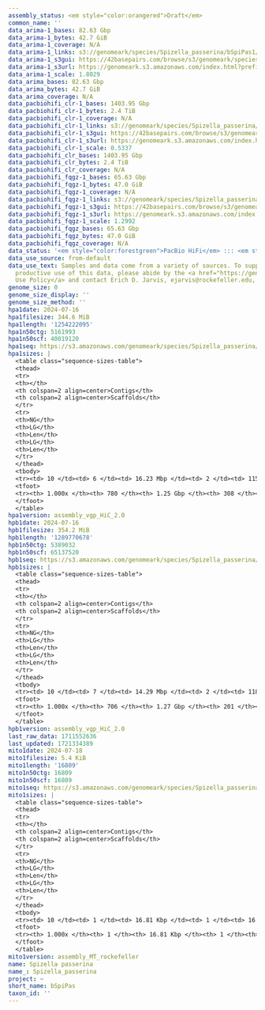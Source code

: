 ```yaml
---
assembly_status: <em style="color:orangered">Draft</em>
common_name: ''
data_arima-1_bases: 82.63 Gbp
data_arima-1_bytes: 42.7 GiB
data_arima-1_coverage: N/A
data_arima-1_links: s3://genomeark/species/Spizella_passerina/bSpiPas1/genomic_data/arima/<br>
data_arima-1_s3gui: https://42basepairs.com/browse/s3/genomeark/species/Spizella_passerina/bSpiPas1/genomic_data/arima/
data_arima-1_s3url: https://genomeark.s3.amazonaws.com/index.html?prefix=species/Spizella_passerina/bSpiPas1/genomic_data/arima/
data_arima-1_scale: 1.8029
data_arima_bases: 82.63 Gbp
data_arima_bytes: 42.7 GiB
data_arima_coverage: N/A
data_pacbiohifi_clr-1_bases: 1403.95 Gbp
data_pacbiohifi_clr-1_bytes: 2.4 TiB
data_pacbiohifi_clr-1_coverage: N/A
data_pacbiohifi_clr-1_links: s3://genomeark/species/Spizella_passerina/bSpiPas1/genomic_data/pacbio_hifi/<br>
data_pacbiohifi_clr-1_s3gui: https://42basepairs.com/browse/s3/genomeark/species/Spizella_passerina/bSpiPas1/genomic_data/pacbio_hifi/
data_pacbiohifi_clr-1_s3url: https://genomeark.s3.amazonaws.com/index.html?prefix=species/Spizella_passerina/bSpiPas1/genomic_data/pacbio_hifi/
data_pacbiohifi_clr-1_scale: 0.5337
data_pacbiohifi_clr_bases: 1403.95 Gbp
data_pacbiohifi_clr_bytes: 2.4 TiB
data_pacbiohifi_clr_coverage: N/A
data_pacbiohifi_fqgz-1_bases: 65.63 Gbp
data_pacbiohifi_fqgz-1_bytes: 47.0 GiB
data_pacbiohifi_fqgz-1_coverage: N/A
data_pacbiohifi_fqgz-1_links: s3://genomeark/species/Spizella_passerina/bSpiPas1/genomic_data/pacbio_hifi/<br>
data_pacbiohifi_fqgz-1_s3gui: https://42basepairs.com/browse/s3/genomeark/species/Spizella_passerina/bSpiPas1/genomic_data/pacbio_hifi/
data_pacbiohifi_fqgz-1_s3url: https://genomeark.s3.amazonaws.com/index.html?prefix=species/Spizella_passerina/bSpiPas1/genomic_data/pacbio_hifi/
data_pacbiohifi_fqgz-1_scale: 1.2992
data_pacbiohifi_fqgz_bases: 65.63 Gbp
data_pacbiohifi_fqgz_bytes: 47.0 GiB
data_pacbiohifi_fqgz_coverage: N/A
data_status: '<em style="color:forestgreen">PacBio HiFi</em> ::: <em style="color:forestgreen">Arima</em>'
data_use_source: from-default
data_use_text: Samples and data come from a variety of sources. To support fair and
  productive use of this data, please abide by the <a href="https://genome10k.soe.ucsc.edu/data-use-policies/">Data
  Use Policy</a> and contact Erich D. Jarvis, ejarvis@rockefeller.edu, with any questions.
genome_size: 0
genome_size_display: ''
genome_size_method: ''
hpa1date: 2024-07-16
hpa1filesize: 344.6 MiB
hpa1length: '1254222095'
hpa1n50ctg: 5161993
hpa1n50scf: 40019120
hpa1seq: https://s3.amazonaws.com/genomeark/species/Spizella_passerina/bSpiPas1/assembly_vgp_HiC_2.0/bSpiPas1.HiC.hap1.20240716.fasta.gz
hpa1sizes: |
  <table class="sequence-sizes-table">
  <thead>
  <tr>
  <th></th>
  <th colspan=2 align=center>Contigs</th>
  <th colspan=2 align=center>Scaffolds</th>
  </tr>
  <tr>
  <th>NG</th>
  <th>LG</th>
  <th>Len</th>
  <th>LG</th>
  <th>Len</th>
  </tr>
  </thead>
  <tbody>
  <tr><td> 10 </td><td> 6 </td><td> 16.23 Mbp </td><td> 2 </td><td> 115.58 Mbp </td></tr><tr><td> 20 </td><td> 14 </td><td> 12.99 Mbp </td><td> 3 </td><td> 98.57 Mbp </td></tr><tr><td> 30 </td><td> 25 </td><td> 10.33 Mbp </td><td> 4 </td><td> 76.15 Mbp </td></tr><tr><td> 40 </td><td> 39 </td><td> 7.44 Mbp </td><td> 6 </td><td> 66.59 Mbp </td></tr><tr style="background-color:#cccccc;"><td> 50 </td><td> 60 </td><td style="background-color:#88ff88;"> 5.16 Mbp </td><td> 8 </td><td style="background-color:#88ff88;"> 40.02 Mbp </td></tr><tr><td> 60 </td><td> 87 </td><td> 4.04 Mbp </td><td> 12 </td><td> 28.62 Mbp </td></tr><tr><td> 70 </td><td> 124 </td><td> 2.71 Mbp </td><td> 17 </td><td> 18.85 Mbp </td></tr><tr><td> 80 </td><td> 182 </td><td> 1.64 Mbp </td><td> 25 </td><td> 12.46 Mbp </td></tr><tr><td> 90 </td><td> 282 </td><td> 0.88 Mbp </td><td> 43 </td><td> 4.09 Mbp </td></tr><tr><td> 100 </td><td> 780 </td><td> 11.83 Kbp </td><td> 308 </td><td> 11.83 Kbp </td></tr></tbody>
  <tfoot>
  <tr><th> 1.000x </th><th> 780 </th><th> 1.25 Gbp </th><th> 308 </th><th> 1.25 Gbp </th></tr>
  </tfoot>
  </table>
hpa1version: assembly_vgp_HiC_2.0
hpb1date: 2024-07-16
hpb1filesize: 354.2 MiB
hpb1length: '1289770678'
hpb1n50ctg: 5389032
hpb1n50scf: 65137520
hpb1seq: https://s3.amazonaws.com/genomeark/species/Spizella_passerina/bSpiPas1/assembly_vgp_HiC_2.0/bSpiPas1.HiC.hap2.20240716.fasta.gz
hpb1sizes: |
  <table class="sequence-sizes-table">
  <thead>
  <tr>
  <th></th>
  <th colspan=2 align=center>Contigs</th>
  <th colspan=2 align=center>Scaffolds</th>
  </tr>
  <tr>
  <th>NG</th>
  <th>LG</th>
  <th>Len</th>
  <th>LG</th>
  <th>Len</th>
  </tr>
  </thead>
  <tbody>
  <tr><td> 10 </td><td> 7 </td><td> 14.29 Mbp </td><td> 2 </td><td> 118.39 Mbp </td></tr><tr><td> 20 </td><td> 17 </td><td> 11.44 Mbp </td><td> 3 </td><td> 99.98 Mbp </td></tr><tr><td> 30 </td><td> 29 </td><td> 9.39 Mbp </td><td> 4 </td><td> 97.60 Mbp </td></tr><tr><td> 40 </td><td> 44 </td><td> 7.28 Mbp </td><td> 6 </td><td> 74.58 Mbp </td></tr><tr style="background-color:#cccccc;"><td> 50 </td><td> 65 </td><td style="background-color:#88ff88;"> 5.39 Mbp </td><td> 7 </td><td style="background-color:#88ff88;"> 65.14 Mbp </td></tr><tr><td> 60 </td><td> 93 </td><td> 3.87 Mbp </td><td> 10 </td><td> 40.13 Mbp </td></tr><tr><td> 70 </td><td> 134 </td><td> 2.54 Mbp </td><td> 14 </td><td> 27.16 Mbp </td></tr><tr><td> 80 </td><td> 194 </td><td> 1.72 Mbp </td><td> 20 </td><td> 15.81 Mbp </td></tr><tr><td> 90 </td><td> 291 </td><td> 1.03 Mbp </td><td> 35 </td><td> 5.56 Mbp </td></tr><tr><td> 100 </td><td> 706 </td><td> 15.08 Kbp </td><td> 201 </td><td> 15.08 Kbp </td></tr></tbody>
  <tfoot>
  <tr><th> 1.000x </th><th> 706 </th><th> 1.27 Gbp </th><th> 201 </th><th> 1.29 Gbp </th></tr>
  </tfoot>
  </table>
hpb1version: assembly_vgp_HiC_2.0
last_raw_data: 1711552636
last_updated: 1721334389
mito1date: 2024-07-18
mito1filesize: 5.4 KiB
mito1length: '16809'
mito1n50ctg: 16809
mito1n50scf: 16809
mito1seq: https://s3.amazonaws.com/genomeark/species/Spizella_passerina/bSpiPas1/assembly_MT_rockefeller/bSpiPas1.MT.20240718.fasta.gz
mito1sizes: |
  <table class="sequence-sizes-table">
  <thead>
  <tr>
  <th></th>
  <th colspan=2 align=center>Contigs</th>
  <th colspan=2 align=center>Scaffolds</th>
  </tr>
  <tr>
  <th>NG</th>
  <th>LG</th>
  <th>Len</th>
  <th>LG</th>
  <th>Len</th>
  </tr>
  </thead>
  <tbody>
  <tr><td> 10 </td><td> 1 </td><td> 16.81 Kbp </td><td> 1 </td><td> 16.81 Kbp </td></tr><tr><td> 20 </td><td> 1 </td><td> 16.81 Kbp </td><td> 1 </td><td> 16.81 Kbp </td></tr><tr><td> 30 </td><td> 1 </td><td> 16.81 Kbp </td><td> 1 </td><td> 16.81 Kbp </td></tr><tr><td> 40 </td><td> 1 </td><td> 16.81 Kbp </td><td> 1 </td><td> 16.81 Kbp </td></tr><tr style="background-color:#cccccc;"><td> 50 </td><td> 1 </td><td style="background-color:#ff8888;"> 16.81 Kbp </td><td> 1 </td><td style="background-color:#ff8888;"> 16.81 Kbp </td></tr><tr><td> 60 </td><td> 1 </td><td> 16.81 Kbp </td><td> 1 </td><td> 16.81 Kbp </td></tr><tr><td> 70 </td><td> 1 </td><td> 16.81 Kbp </td><td> 1 </td><td> 16.81 Kbp </td></tr><tr><td> 80 </td><td> 1 </td><td> 16.81 Kbp </td><td> 1 </td><td> 16.81 Kbp </td></tr><tr><td> 90 </td><td> 1 </td><td> 16.81 Kbp </td><td> 1 </td><td> 16.81 Kbp </td></tr><tr><td> 100 </td><td> 1 </td><td> 16.81 Kbp </td><td> 1 </td><td> 16.81 Kbp </td></tr></tbody>
  <tfoot>
  <tr><th> 1.000x </th><th> 1 </th><th> 16.81 Kbp </th><th> 1 </th><th> 16.81 Kbp </th></tr>
  </tfoot>
  </table>
mito1version: assembly_MT_rockefeller
name: Spizella passerina
name_: Spizella_passerina
project: ~
short_name: bSpiPas
taxon_id: ''
---
```

